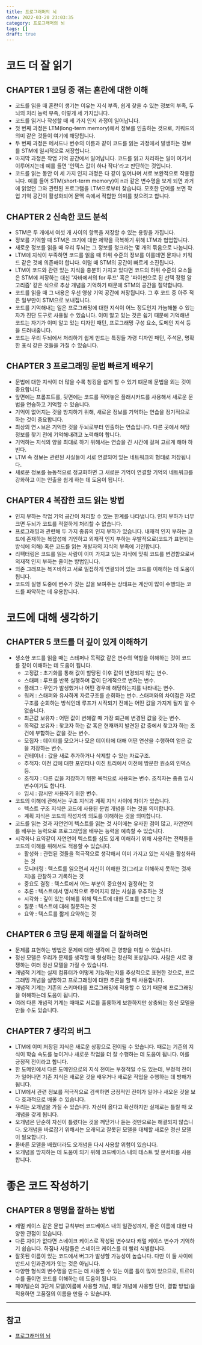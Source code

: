 ```yaml
---
title: 프로그래머의 뇌
date: 2022-03-20 23:03:35
category: 프로그래머의 뇌
tags: []
draft: true
---
```


# 코드 더 잘 읽기

## CHAPTER 1 코딩 중 겪는 혼란에 대한 이해

- 코드를 읽을 때 혼란이 생기는 이유는 지식 부족, 쉽게 찾을 수 있는 정보의 부족, 두뇌의 처리 능력 부족, 이렇게 세 가지입니다.
- 코드를 읽거나 작성할 때 세 가지 인지 과정이 일어납니다.
- 첫 번째 과정은 LTM(long-term memory)에서 정보를 인출하는 것으로, 키워드의 의미 같은 것들이 여기에 해당됩니다.
- 두 번째 과정은 메서드나 변수의 이름과 같이 코드를 읽는 과정에서 발생하는 정보를 STM에 일시적으로 저장합니다.
- 마지막 과정은 작업 기억 공간에서 일어납니다. 코드를 읽고 처리하는 일이 여기서 이루어지는데 예를 들면 '인덱스 값이 하나 작다'라고 판단하는 것입니다.
- 코드를 읽는 동안 이 세 가지 인지 과정은 다 같이 일어나며 서로 보완적으로 작용합니다. 예를 들어 STM(short-term memory)이 n과 같은 변수명을 보게 되면 과거에 읽었던 그와 관련된 프로그램을 LTM으로부터 찾습니다. 모호한 단어를 보면 작업 기억 공간이 활성화되어 문맥 속에서 적합한 의미를 찾으려고 합니다.

## CHAPTER 2 신속한 코드 분석

- STM은 두 개에서 여섯 개 사이의 항목을 저장할 수 있는 용량을 가집니다.
- 정보를 기억할 때 STM은 크기에 대한 제약을 극복하기 위해 LTM과 협업합니다.
- 새로운 정보를 읽을 때 우리 두뇌는 그 정보를 청크라는 몇 개의 묶음으로 나눕니다.
- LTM에 지식이 부족하면 코드를 읽을 때 하위 수준의 정보를 이를테면 문자나 키워드 같은 것에 의존해야 합니다. 이럴 때 STM의 공간이 빠르게 소진됩니다.
- LTM이 코드와 관련 있는 지식을 충분히 가지고 있다면 코드의 하위 수준의 요소들은 STM에 저장하는 대신 '자바에서의 for 루프' 혹은 '파이썬으로 된 선택 정렬 알고리즘' 같은 식으로 추상 개념을 기억하기 때문에 STM의 공간을 절약합니다.
- 코드를 읽을 때 그 내용은 우선 영상 기억 공간에 저장됩니다. 그 후 코드 중 아주 적은 일부만이 STM으로 보내집니다.
- 코드를 기억해내는 일은 프로그래밍에 대한 지식이 어느 정도인지 가늠해볼 수 있는 자가 진단 도구로 사용될 수 있습니다. 이미 알고 있는 것은 쉽기 때문에 기억해낸 코드는 자기가 이미 알고 있는 디자인 패턴, 프로그래밍 구성 요소, 도메인 지식 등을 드러내줍니다.
- 코드는 우리 두뇌에서 처리하기 쉽게 만드는 특징들 가령 디자인 패턴, 주석문, 명확한 표식 같은 것들을 가질 수 있습니다.

## CHAPTER 3 프로그래밍 문법 빠르게 배우기

- 문법에 대한 지식이 더 많을 수록 청킹을 쉽게 할 수 있기 떄문에 문법을 외는 것이 중요합니다.
- 앞면에는 프롬프트를, 뒷면에는 코드를 적어놓은 플래시카드를 사용해서 새로운 문법을 연습하고 기억할 수 있습니다.
- 기억이 없어지는 것을 방지하기 위해, 새로운 정보를 기억하는 연습을 정기적으로 하는 것이 중요합니다.
- 최상의 연ㅅ브은 기억한 것을 두뇌로부터 인출하는 연습입니다. 다른 곳에서 해당 정보를 찾기 전에 기억해내려고 노력해야 합니다.
- 기억하는 지식의 양을 최대로 하기 위해서는 연습을 긴 시간에 걸쳐 고르게 해야 하빈다.
- LTM 속 정보는 관련된 사실들이 서로 연결되어 있는 네트워크의 형태로 저장됩니다.
- 새로운 정보를 능동적으로 정교화하면 그 새로운 기억이 연결할 기억의 네트워크를 강화하고 이는 인출을 쉽게 하는 데 도움이 됩니다.

## CHAPTER 4 복잡한 코드 읽는 방법

- 인지 부하는 작업 기억 공간이 처리할 수 있는 한계를 나타냅니다. 인지 부하가 너무 크면 두뇌가 코드를 적절하게 처리할 수 없습니다.
- 프로그래밍과 관련해 두 가지 종류의 인지 부하가 있습니다. 내재적 인지 부하는 코드에 존재하는 복잡성에 기인하고 외재적 인지 부하는 우발적으로(코드가 표현되는 방식에 의해) 혹은 코드를 읽는 개발자의 지식의 부족에 기인합니다.
- 리팩터링은 코드를 읽는 사람이 이미 가지고 있는 지식에 맞춰 코드를 변경함으로써 외재적 인지 부하는 줄이는 방법입니다.
- 의존 그래프는 복ㅈ바하고 서로 밀접하게 연결되어 있는 코드를 이해하는 데 도움이 됩니다.
- 코드의 실행 도중에 변수가 갖는 값을 보여주는 상태표는 계산이 많이 수행되는 코드를 파악하는 데 유용합니다.

# 코드에 대해 생각하기

## CHAPTER 5 코드를 더 깊이 있게 이해하기

- 생소한 코드를 읽을 때는 스테퍼나 목적값 같은 변수의 역할을 이해하는 것이 코드를 깊이 이해하는 데 도움이 됩니다.
  - 고정값 : 초기화를 통해 값이 할당된 이후 값이 변경되지 않는 변수.
  - 스태퍼 : 루프를 반복 실행하며 값이 단계적으로 변하는 변수.
  - 플래그 : 무언가 발생했거나 어떤 경우에 해당하는지를 나타내는 변수.
  - 워커 : 스태퍼와 유사하게 자료구조를 순회하는 변수. 스태퍼와의 차이점은 자료구조를 순회하는 방식인데 루프가 시작되기 전에는 어떤 값을 가지게 될지 알 수 없습니다.
  - 최근값 보유자 : 어떤 값이 변해갈 때 가장 퇴근에 변경된 값을 갖는 변수.
  - 목적값 보유자 : 찾고자 하는 값 혹은 현재까지 발견된 값 중에서 찾고자 하는 조건에 부합하는 값을 갖는 변수.
  - 모집자 : 데이터를 모으거나 모은 데이터에 대해 어떤 연산을 수행하여 얻은 값을 저장하는 변수.
  - 컨테이너 : 값을 새로 추가하거나 삭제할 수 있는 자료구조.
  - 추적자: 이전 값에 대한 포인터나 이진 트리에서 이전에 방문한 원소의 인덱스 등.
  - 조직자 : 다른 값을 저장하기 위한 목적으로 사용되는 변수. 조직자는 종종 임시 변수이기도 합니다.
  - 임시 : 잠시만 사용하기 위한 변수.
- 코드의 이해에 관해서는 구조 지식과 계획 지식 사이에 차이가 있습니다. 
  - 텍스트 구조 지식은 코드에 사용된 문법 개념을 아는 것을 의미합니다.
  - 계획 지식은 코드의 작성자의 의도를 이해하는 것을 의미합니다.
- 코드를 읽는 것과 자연언어 텍스트를 읽는 것 사이에는 유사한 점이 많고, 자연언어를 배우는 능력으로 프로그래밍을 배우는 능력을 예측할 수 있습니다.
- 시각화나 요약같이 자연언어 텍스트를 심도 있게 이해하기 위해 사용하는 전략들을 코드의 이해를 위해서도 적용할 수 있습니다.  
  - 활성화 : 관련된 것들을 적극적으로 생각해서 이미 가지고 있는 지식을 활성화하는 것
  - 모니터링 : 텍스트를 읽으면서 자신이 이해한 것(그리고 이해하지 못하는 것까지)을 관찰하고 기록하는 것
  - 중요도 결정 : 텍스트에서 어느 부분이 중요한지 결정하는 것
  - 추론 : 텍스트에서 명시적으로 주어지지 않는 사실을 유추하는 것
  - 시각화 : 깊이 있는 이해를 위해 텍스트에 대한 도표를 만드는 것
  - 질문 : 텍스트에 대해 질문하는 것
  - 요약 : 텍스트를 짧게 요약하는 것

## CHAPTER 6 코딩 문제 해결을 더 잘하려면

- 문제를 표현하는 방법은 문제에 대한 생각에 큰 영향을 미칠 수 있습니다.
- 정신 모델은 우리가 문제를 생각할 때 형성하는 정신적 표상입니다. 사람은 서로 경쟁하는 여러 정신 모델을 가질 수 있습니다.
- 개념적 기계는 실제 컴퓨터가 어떻게 기능하는지를 추상적으로 표현한 것으로, 프로그래밍 개념을 설명하고 프로그래밍에 대한 추론을 할 때 사용합니다.
- 개념적 기계는 기존의 스키마타를 프로그래밍에 적용할 수 있기 때문에 프로그래밍을 이해하는데 도움이 됩니다.
- 여러 다른 개념적 기계는 때때로 서로를 훌륭하게 보완하지만 상충되는 정신 모델을 만들 수도 있습니다.

## CHAPTER 7 생각의 버그

- LTM에 이미 저장된 지식은 새로운 상황으로 전이될 수 있습니다. 때로는 기존의 지식이 학습 속도를 높이거나 새로운 작업을 더 잘 수행하는 데 도움이 됩니다. 이를 긍정적 전이라고 합니다.
- 한 도메인에서 다른 도메인으로의 지식 전이는 부정적일 수도 있는데, 부정적 전이가 일어나면 기존 지식은 새로운 것을 배우거나 새로운 작업을 수행하는 데 방해가 됩니다.
- LTM에서 관련 정보를 적극적으로 검색하면 긍정적인 전이가 일어나 새오운 것을 보다 효과적으로 배울 수 있습니다.
- 우리는 오개념을 가질 수 있습니다. 자신이 옳다고 확신하지만 실제로는 틀릴 때 오개념을 갖게 됩니다.
- 오개념은 단순히 자신이 틀렸다는 것을 깨닫거나 듣는 것만으로는 해결되지 않습니다. 오개념을 바로잡기 위해서는 오래되고 잘못된 모델을 대체할 새로운 정신 모델이 필요합니다.
- 올바른 모델을 배웠더라도 오개념을 다시 사용할 위험이 있습니다.
- 오개념을 방지하는 데 도움이 되기 위해 코드베이스 내의 테스트 및 문서화를 사용합니다.

# 좋은 코드 작성하기

## CHAPTER 8 명명을 잘하는 방법

- 캐멀 케이스 같은 문법 규칙부터 코드베이스 내의 일관성까지, 좋은 이름에 대한 다양한 관점이 있습니다.
- 다른 차이가 없다면 스네이크 케이스로 작성된 변수보다 캐멀 케이스 변수가 기억하기 쉽습니다. 하짐나 사람들은 스네이크 케이스를 더 빨리 식별합니다.
- 잘못된 이름이 있는 코드에서 버그가 발생할 가능성이 높습니다. 다만 이 둘 사이에 반드시 인과관계가 잇는 것은 아닙니다.
- 다양한 형식의 변수명을 만드는 데 사용할 수 있는 이름 틀이 많이 있으므로, 트르이 수를 줄이면 코드를 이해하는 데 도움이 됩니다.
- 페이텔슨의 3단계 모델(이름에 사용할 개념, 해당 개념에 사용할 단어, 결합 방법)을 적용하면 고품질의 이름을 만들 수 있습니다.

---

## 참고

- [프로그래머의 뇌](http://www.kyobobook.co.kr/product/detailViewKor.laf?ejkGb=KOR&mallGb=KOR&barcode=9791191600650&orderClick=LAG&Kc=)